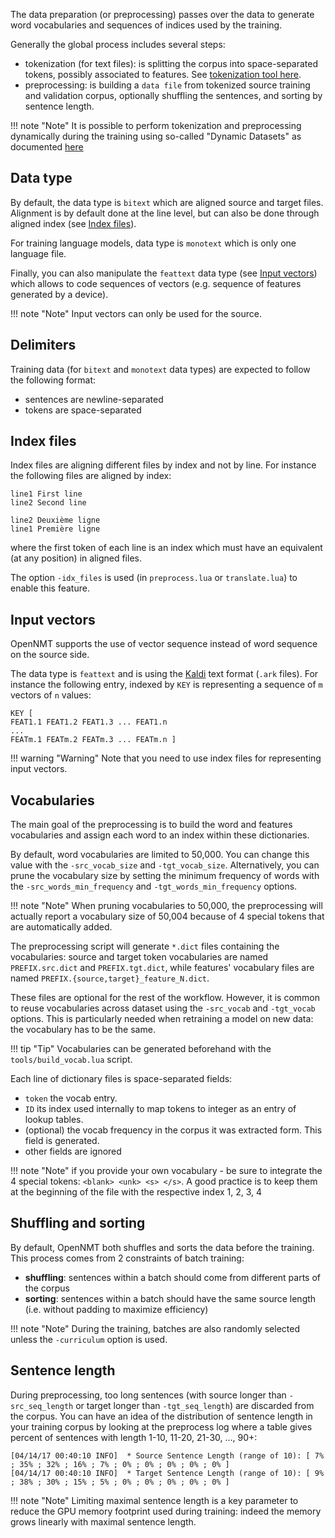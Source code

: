 The data preparation (or preprocessing) passes over the data to generate word vocabularies and sequences of indices used by the training.

Generally the global process includes several steps:
* tokenization (for text files): is splitting the corpus into space-separated tokens, possibly associated to features. See [tokenization tool here](tools/tokenization/).
* preprocessing: is building a `data file` from tokenized source training and validation corpus, optionally shuffling the sentences, and sorting by sentence length.

!!! note "Note"
    It is possible to perform tokenization and preprocessing dynamically during the training using so-called "Dynamic Datasets" as documented [here](training/sampling/#dynamic-dataset)

## Data type

By default, the data type is `bitext` which are aligned source and target files. Alignment is by default done at the line level, but can also be done through aligned index (see [Index files](#index-files)).

For training language models, data type is `monotext` which is only one language file.

Finally, you can also manipulate the `feattext` data type (see [Input vectors](#input-vectors)) which allows to code sequences of vectors (e.g. sequence of features generated by a device).

!!! note "Note"
    Input vectors can only be used for the source.


## Delimiters

Training data (for `bitext` and `monotext` data types) are expected to follow the following format:

* sentences are newline-separated
* tokens are space-separated

## Index files

Index files are aligning different files by index and not by line. For instance the following files are aligned by index:

```text
line1 First line
line2 Second line
```

```text
line2 Deuxième ligne
line1 Première ligne
```

where the first token of each line is an index which must have an equivalent (at any position) in aligned files.

The option `-idx_files` is used (in `preprocess.lua` or `translate.lua`) to enable this feature.

## Input vectors

OpenNMT supports the use of vector sequence instead of word sequence on the source side.

The data type is `feattext` and is using the [Kaldi](http://kaldi-asr.org) text format (`.ark` files). For instance the following entry, indexed by `KEY` is representing a sequence
of `m` vectors of `n` values:

```text
KEY [
FEAT1.1 FEAT1.2 FEAT1.3 ... FEAT1.n
...
FEATm.1 FEATm.2 FEATm.3 ... FEATm.n ]
```

!!! warning "Warning"
    Note that you need to use index files for representing input vectors.

## Vocabularies

The main goal of the preprocessing is to build the word and features vocabularies and assign each word to an index within these dictionaries.

By default, word vocabularies are limited to 50,000. You can change this value with the `-src_vocab_size` and `-tgt_vocab_size`. Alternatively, you can prune the vocabulary size by setting the minimum frequency of words with the `-src_words_min_frequency` and `-tgt_words_min_frequency` options.

!!! note "Note"
    When pruning vocabularies to 50,000, the preprocessing will actually report a vocabulary size of 50,004 because of 4 special tokens that are automatically added.

The preprocessing script will generate `*.dict` files containing the vocabularies: source and target token vocabularies are named `PREFIX.src.dict` and `PREFIX.tgt.dict`, while features' vocabulary files are named `PREFIX.{source,target}_feature_N.dict`.

These files are optional for the rest of the workflow. However, it is common to reuse vocabularies across dataset using the `-src_vocab` and `-tgt_vocab` options. This is particularly needed when retraining a model on new data: the vocabulary has to be the same.

!!! tip "Tip"
    Vocabularies can be generated beforehand with the `tools/build_vocab.lua` script.

Each line of dictionary files is space-separated fields:

* `token` the vocab entry.
* `ID` its index used internally to map tokens to integer as an entry of lookup tables.
* (optional) the vocab frequency in the corpus it was extracted form. This field is generated.
* other fields are ignored

!!! note "Note"
    if you provide your own vocabulary - be sure to integrate the 4 special tokens: `<blank> <unk> <s> </s>`. A good practice is to keep them at the beginning of the file with the respective index 1, 2, 3, 4

## Shuffling and sorting

By default, OpenNMT both shuffles and sorts the data before the training. This process comes from 2 constraints of batch training:

* **shuffling**: sentences within a batch should come from different parts of the corpus
* **sorting**: sentences within a batch should have the same source length (i.e. without padding to maximize efficiency)

!!! note "Note"
    During the training, batches are also randomly selected unless the `-curriculum` option is used.

## Sentence length

During preprocessing, too long sentences (with source longer than `-src_seq_length` or target longer than `-tgt_seq_length`) are discarded from the corpus. You can have an idea of the distribution of sentence length in your training corpus by looking at the preprocess log where a table gives percent of sentences with length 1-10, 11-20, 21-30, ..., 90+:

```text
[04/14/17 00:40:10 INFO]  * Source Sentence Length (range of 10): [ 7% ; 35% ; 32% ; 16% ; 7% ; 0% ; 0% ; 0% ; 0% ; 0% ]
[04/14/17 00:40:10 INFO]  * Target Sentence Length (range of 10): [ 9% ; 38% ; 30% ; 15% ; 5% ; 0% ; 0% ; 0% ; 0% ; 0% ]
```

!!! note "Note"
    Limiting maximal sentence length is a key parameter to reduce the GPU memory footprint used during training: indeed the memory grows linearly with maximal sentence length.
